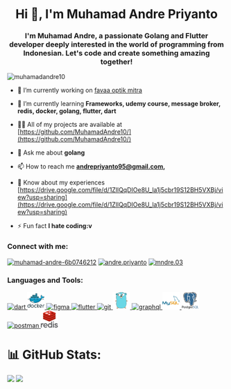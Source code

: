 <h1 align="center">Hi 👋, I'm Muhamad Andre Priyanto</h1>
<h3 align="center">I'm Muhamad Andre, a passionate Golang and Flutter developer deeply interested in the world of programming from Indonesian. Let's code and create something amazing together!</h3>

<p align="left"> <img src="https://komarev.com/ghpvc/?username=muhamadandre10&label=Profile%20views&color=0e75b6&style=flat" alt="muhamadandre10" /> </p>

- 🔭 I’m currently working on [favaa optik mitra](https://github.com/MuhamadAndre10/mitra-favaa-api)

- 🌱 I’m currently learning **Frameworks, udemy course, message broker, redis, docker, golang, flutter, dart**

- 👨‍💻 All of my projects are available at [https://github.com/MuhamadAndre10/](https://github.com/MuhamadAndre10/)

- 💬 Ask me about **golang**

- 📫 How to reach me **andrepriyanto95@gmail.com,**

- 📄 Know about my experiences [https://drive.google.com/file/d/1ZllQqDIOe8U_la1j5cbr19S12BH5VXBj/view?usp=sharing](https://drive.google.com/file/d/1ZllQqDIOe8U_la1j5cbr19S12BH5VXBj/view?usp=sharing)

- ⚡ Fun fact **I hate coding:v**

<h3 align="left">Connect with me:</h3>
<p align="left">
<a href="https://linkedin.com/in/muhamad-andre-6b0746212" target="blank"><img align="center" src="https://raw.githubusercontent.com/rahuldkjain/github-profile-readme-generator/master/src/images/icons/Social/linked-in-alt.svg" alt="muhamad-andre-6b0746212" height="30" width="40" /></a>
<a href="https://web.facebook.com/andre.priyanto.545" target="blank"><img align="center" src="https://raw.githubusercontent.com/rahuldkjain/github-profile-readme-generator/master/src/images/icons/Social/facebook.svg" alt="andre.priyanto" height="30" width="40" /></a>
<a href="https://instagram.com/mndre.03" target="blank"><img align="center" src="https://raw.githubusercontent.com/rahuldkjain/github-profile-readme-generator/master/src/images/icons/Social/instagram.svg" alt="mndre.03" height="30" width="40" /></a>
</p>

<h3 align="left">Languages and Tools:</h3>
<p align="left"> <a href="https://dart.dev" target="_blank" rel="noreferrer"> <img src="https://www.vectorlogo.zone/logos/dartlang/dartlang-icon.svg" alt="dart" width="40" height="40"/> </a> <a href="https://www.docker.com/" target="_blank" rel="noreferrer"> <img src="https://raw.githubusercontent.com/devicons/devicon/master/icons/docker/docker-original-wordmark.svg" alt="docker" width="40" height="40"/> </a> <a href="https://www.figma.com/" target="_blank" rel="noreferrer"> <img src="https://www.vectorlogo.zone/logos/figma/figma-icon.svg" alt="figma" width="40" height="40"/> </a> <a href="https://flutter.dev" target="_blank" rel="noreferrer"> <img src="https://www.vectorlogo.zone/logos/flutterio/flutterio-icon.svg" alt="flutter" width="40" height="40"/> </a> <a href="https://git-scm.com/" target="_blank" rel="noreferrer"> <img src="https://www.vectorlogo.zone/logos/git-scm/git-scm-icon.svg" alt="git" width="40" height="40"/> </a> <a href="https://golang.org" target="_blank" rel="noreferrer"> <img src="https://raw.githubusercontent.com/devicons/devicon/master/icons/go/go-original.svg" alt="go" width="40" height="40"/> </a> <a href="https://graphql.org" target="_blank" rel="noreferrer"> <img src="https://www.vectorlogo.zone/logos/graphql/graphql-icon.svg" alt="graphql" width="40" height="40"/> </a> <a href="https://www.mysql.com/" target="_blank" rel="noreferrer"> <img src="https://raw.githubusercontent.com/devicons/devicon/master/icons/mysql/mysql-original-wordmark.svg" alt="mysql" width="40" height="40"/> </a> <a href="https://www.postgresql.org" target="_blank" rel="noreferrer"> <img src="https://raw.githubusercontent.com/devicons/devicon/master/icons/postgresql/postgresql-original-wordmark.svg" alt="postgresql" width="40" height="40"/> </a> <a href="https://postman.com" target="_blank" rel="noreferrer"> <img src="https://www.vectorlogo.zone/logos/getpostman/getpostman-icon.svg" alt="postman" width="40" height="40"/> </a> <a href="https://www.rabbitmq.com" target="_blank" rel="noreferrer">  </a> <a href="https://redis.io" target="_blank" rel="noreferrer"> <img src="https://raw.githubusercontent.com/devicons/devicon/master/icons/redis/redis-original-wordmark.svg" alt="redis" width="40" height="40"/> </a> </p>


# 📊 GitHub Stats:
![](https://github-readme-stats.vercel.app/api?username=muhamadAndre10&theme=dark&hide_border=false&include_all_commits=false&count_private=false)
![](https://github-readme-stats.vercel.app/api/top-langs/?username=muhamadAndre10&theme=dark&hide_border=false&include_all_commits=false&count_private=false&layout=compact)


